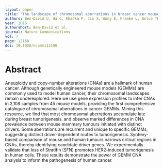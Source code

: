 ```yaml
---
layout: paper
title: "The landscape of chromosomal aberrations in breast cancer mouse models reveals driver-specific routes to tumorigenesis"
authors: Ben-David U, Ha G, Khadka P, Jin X, Wong B, Franke L, Golub TR.
year: 2016
authorshort: Ben-David et al.
journal: Nature Communications
vol: 7
page: 12160
doi: 10.1038/ncomms12160
---
```


# Abstract

Aneuploidy and copy-number alterations (CNAs) are a hallmark of human cancer. Although genetically engineered mouse models (GEMMs) are commonly used to model human cancer, their chromosomal landscapes remain underexplored. Here we use gene expression profiles to infer CNAs in 3,108 samples from 45 mouse models, providing the first comprehensive catalogue of chromosomal aberrations in cancer GEMMs. Mining this resource, we find that most chromosomal aberrations accumulate late during breast tumorigenesis, and observe marked differences in CNA prevalence between mouse mammary tumours initiated with distinct drivers. Some aberrations are recurrent and unique to specific GEMMs, suggesting distinct driver-dependent routes to tumorigenesis. Synteny-based comparison of mouse and human tumours narrows critical regions in CNAs, thereby identifying candidate driver genes. We experimentally validate that loss of Stratifin (SFN) promotes HER2-induced tumorigenesis in human cells. These results demonstrate the power of GEMM CNA analysis to inform the pathogenesis of human cancer.
